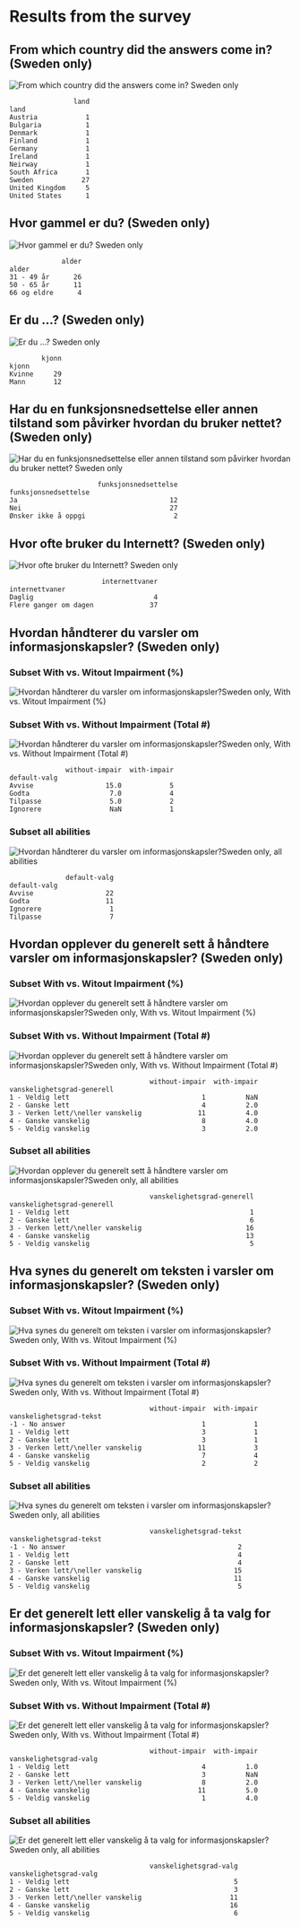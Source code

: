 # Results from the survey

## From which country did the answers come in? (Sweden only)

![From which country did the answers come in? Sweden only](results/00-land-sweden-only.png)

```
                land
land                
Austria            1
Bulgaria           1
Denmark            1
Finland            1
Germany            1
Ireland            1
Neirway            1
South Africa       1
Sweden            27
United Kingdom     5
United States      1
```

## Hvor gammel er du? (Sweden only)

![Hvor gammel er du? Sweden only](results/sverige/10-alder-sweden-only.png)

```
             alder
alder             
31 - 49 år      26
50 - 65 år      11
66 og eldre      4
```

## Er du ...? (Sweden only)

![Er du ...? Sweden only](results/sverige/20-kjonn-sweden-only.png)

```
        kjonn
kjonn        
Kvinne     29
Mann       12
```

## Har du en funksjonsnedsettelse eller annen tilstand som påvirker hvordan du bruker nettet? (Sweden only)

![Har du en funksjonsnedsettelse eller annen tilstand som påvirker hvordan du bruker nettet? Sweden only](results/sverige/30-funksjonsnedsettelse-sweden-only.png)

```
                      funksjonsnedsettelse
funksjonsnedsettelse                      
Ja                                      12
Nei                                     27
Ønsker ikke å oppgi                      2
```

## Hvor ofte bruker du Internett? (Sweden only)

![Hvor ofte bruker du Internett? Sweden only](results/sverige/40-internettvaner-sweden-only.png)

```
                       internettvaner
internettvaner                       
Daglig                              4
Flere ganger om dagen              37
```

## Hvordan håndterer du varsler om informasjonskapsler? (Sweden only)

### Subset With vs. Witout Impairment (%)

![Hvordan håndterer du varsler om informasjonskapsler?Sweden only, With vs. Witout Impairment (%)](results/sverige/50-01-default-valg-sweden-only-with-v-withou-impair-pct.png)

### Subset With vs. Without Impairment (Total #)

![Hvordan håndterer du varsler om informasjonskapsler?Sweden only, With vs. Without Impairment (Total #)](results/sverige/total/50-02-default-valg-sweden-only-with-v-without-impair-num.png)

```
              without-impair  with-impair
default-valg                             
Avvise                  15.0            5
Godta                    7.0            4
Tilpasse                 5.0            2
Ignorere                 NaN            1
```

### Subset all abilities

![Hvordan håndterer du varsler om informasjonskapsler?Sweden only, all abilities](results/sverige/50-03-default-valg-sweden-only-all-abilities.png)

```
              default-valg
default-valg              
Avvise                  22
Godta                   11
Ignorere                 1
Tilpasse                 7
```


## Hvordan opplever du generelt sett å håndtere varsler om informasjonskapsler? (Sweden only)

### Subset With vs. Witout Impairment (%)

![Hvordan opplever du generelt sett å håndtere varsler om informasjonskapsler?Sweden only, With vs. Witout Impairment (%)](results/sverige/60-01-vanskelighetsgrad-generell-sweden-only-with-v-withou-impair-pct.png)

### Subset With vs. Without Impairment (Total #)

![Hvordan opplever du generelt sett å håndtere varsler om informasjonskapsler?Sweden only, With vs. Without Impairment (Total #)](results/sverige/total/60-02-vanskelighetsgrad-generell-sweden-only-with-v-without-impair-num.png)

```
                                   without-impair  with-impair
vanskelighetsgrad-generell                                    
1 - Veldig lett                                 1          NaN
2 - Ganske lett                                 4          2.0
3 - Verken lett/\neller vanskelig              11          4.0
4 - Ganske vanskelig                            8          4.0
5 - Veldig vanskelig                            3          2.0
```

### Subset all abilities

![Hvordan opplever du generelt sett å håndtere varsler om informasjonskapsler?Sweden only, all abilities](results/sverige/60-03-vanskelighetsgrad-generell-sweden-only-all-abilities.png)

```
                                   vanskelighetsgrad-generell
vanskelighetsgrad-generell                                   
1 - Veldig lett                                             1
2 - Ganske lett                                             6
3 - Verken lett/\neller vanskelig                          16
4 - Ganske vanskelig                                       13
5 - Veldig vanskelig                                        5
```


## Hva synes du generelt om teksten i varsler om informasjonskapsler? (Sweden only)

### Subset With vs. Witout Impairment (%)

![Hva synes du generelt om teksten i varsler om informasjonskapsler?Sweden only, With vs. Witout Impairment (%)](results/sverige/70-01-vanskelighetsgrad-tekst-sweden-only-with-v-withou-impair-pct.png)

### Subset With vs. Without Impairment (Total #)

![Hva synes du generelt om teksten i varsler om informasjonskapsler?Sweden only, With vs. Without Impairment (Total #)](results/sverige/total/70-02-vanskelighetsgrad-tekst-sweden-only-with-v-without-impair-num.png)

```
                                   without-impair  with-impair
vanskelighetsgrad-tekst                                       
-1 - No answer                                  1            1
1 - Veldig lett                                 3            1
2 - Ganske lett                                 3            1
3 - Verken lett/\neller vanskelig              11            3
4 - Ganske vanskelig                            7            4
5 - Veldig vanskelig                            2            2
```

### Subset all abilities

![Hva synes du generelt om teksten i varsler om informasjonskapsler?Sweden only, all abilities](results/sverige/70-03-vanskelighetsgrad-tekst-sweden-only-all-abilities.png)

```
                                   vanskelighetsgrad-tekst
vanskelighetsgrad-tekst                                   
-1 - No answer                                           2
1 - Veldig lett                                          4
2 - Ganske lett                                          4
3 - Verken lett/\neller vanskelig                       15
4 - Ganske vanskelig                                    11
5 - Veldig vanskelig                                     5
```


## Er det generelt lett eller vanskelig å ta valg for informasjonskapsler? (Sweden only)

### Subset With vs. Witout Impairment (%)

![Er det generelt lett eller vanskelig å ta valg for informasjonskapsler?Sweden only, With vs. Witout Impairment (%)](results/sverige/80-01-vanskelighetsgrad-valg-sweden-only-with-v-withou-impair-pct.png)

### Subset With vs. Without Impairment (Total #)

![Er det generelt lett eller vanskelig å ta valg for informasjonskapsler?Sweden only, With vs. Without Impairment (Total #)](results/sverige/total/80-02-vanskelighetsgrad-valg-sweden-only-with-v-without-impair-num.png)

```
                                   without-impair  with-impair
vanskelighetsgrad-valg                                        
1 - Veldig lett                                 4          1.0
2 - Ganske lett                                 3          NaN
3 - Verken lett/\neller vanskelig               8          2.0
4 - Ganske vanskelig                           11          5.0
5 - Veldig vanskelig                            1          4.0
```

### Subset all abilities

![Er det generelt lett eller vanskelig å ta valg for informasjonskapsler?Sweden only, all abilities](results/sverige/80-03-vanskelighetsgrad-valg-sweden-only-all-abilities.png)

```
                                   vanskelighetsgrad-valg
vanskelighetsgrad-valg                                   
1 - Veldig lett                                         5
2 - Ganske lett                                         3
3 - Verken lett/\neller vanskelig                      11
4 - Ganske vanskelig                                   16
5 - Veldig vanskelig                                    6
```
